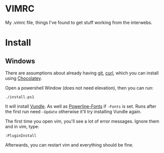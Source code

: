 VIMRC
=====
My .vimrc file, things I've found to get stuff working from the interwebs.

Install
=======
Windows
-------
There are assumptions about already having [git](https://git-scm.com/), [curl](https://curl.haxx.se/), which you can install using [Chocolatey](https://chocolatey.org/).


Open a powershell Window (does not need elevation), then you can run:
```
./install.ps1
```

It will install [Vundle](https://github.com/VundleVim/Vundle.vim).
As well as [Powerline-Fonts](https://github.com/powerline/fonts) if `-Fonts` is set.
Runs after the first run need `-Update` otherwise it'll try installing Vundle again.

The first time you open vim, you'll see a lot of error messages. Ignore them and in vim, type:
```
:PluginInstall
```
Afterwards, you can restart vim and everything should be fine.
